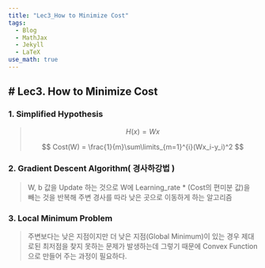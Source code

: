 ```yaml
---
title: "Lec3_How to Minimize Cost"
tags:
  - Blog
  - MathJax
  - Jekyll
  - LaTeX
use_math: true
---
```


## # Lec3. How to Minimize Cost

### 1. Simplified Hypothesis

> $$
> H(x) = Wx
> $$
>
> $$
> Cost(W) = \frac{1}{m}\sum\limits_{m=1}^{i}(Wx_i-y_i)^2
> $$
>
> 

### 2. Gradient Descent Algorithm( 경사하강법 )

> W, b 값을 Update 하는 것으로 W에 Learning_rate * (Cost의 편미분 값)을 빼는 것을 반복해 주변 경사를 따라 낮은 곳으로 이동하게 하는 알고리즘

### 3. Local Minimum Problem

> 주변보다는 낮은 지점이지만 더 낮은 지점(Global Minimum)이 있는 경우 제대로된 최저점을 찾지 못하는 문제가 발생하는데 그렇기 때문에 Convex Function으로 만들어 주는 과정이 필요하다.